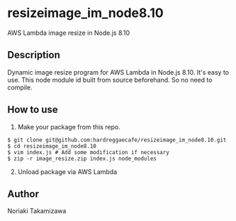 # resizeimage_im_node8.10
AWS Lambda image resize in Node.js 8.10

## Description
Dynamic image resize program for AWS Lambda in Node.js 8.10.
It's easy to use. This node module id built from source beforehand. So no need to compile.

## How to use
1. Make your package from this repo.
```
$ git clone git@github.com:hardreggaecafe/resizeimage_im_node8.10.git
$ cd resizeimage_im_node8.10
$ vim index.js # Add some modification if necessary
$ zip -r image_resize.zip index.js node_modules
```
2. Unload package via AWS Lambda

## Author
Noriaki Takamizawa
